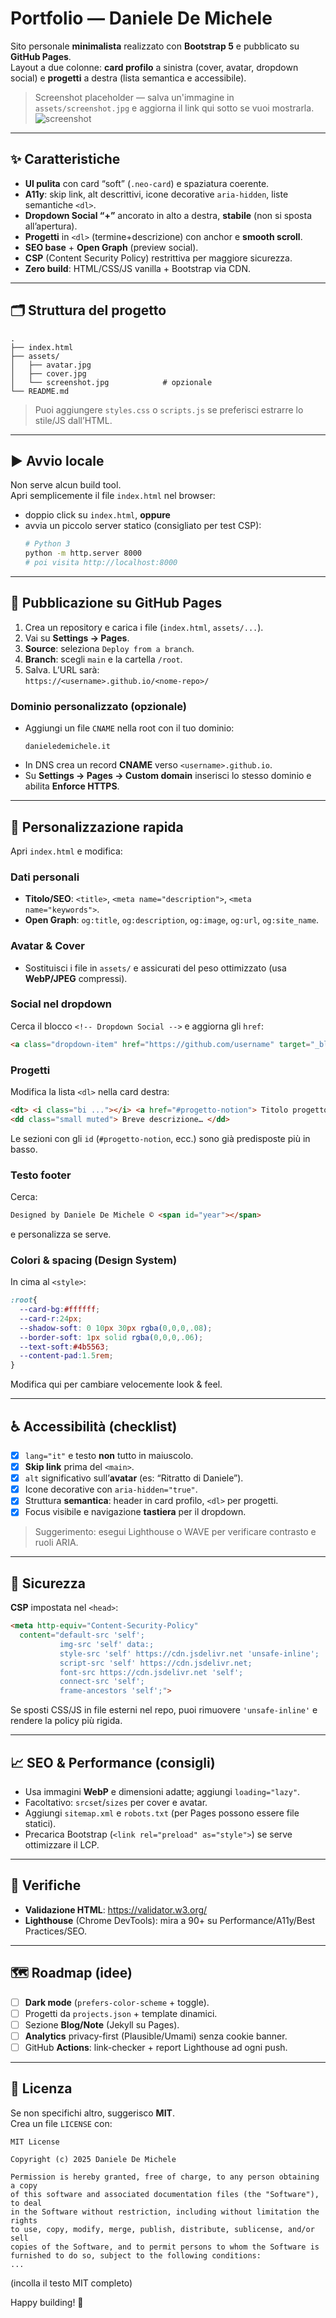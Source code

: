 # Portfolio — Daniele De Michele

Sito personale **minimalista** realizzato con **Bootstrap 5** e pubblicato su **GitHub Pages**.  
Layout a due colonne: **card profilo** a sinistra (cover, avatar, dropdown social) e **progetti** a destra (lista semantica e accessibile).

> Screenshot placeholder — salva un'immagine in `assets/screenshot.jpg` e aggiorna il link qui sotto se vuoi mostrarla.
![screenshot](assets/cover.jpg)

---

## ✨ Caratteristiche

- **UI pulita** con card “soft” (`.neo-card`) e spaziatura coerente.
- **A11y**: skip link, alt descrittivi, icone decorative `aria-hidden`, liste semantiche `<dl>`.
- **Dropdown Social “+”** ancorato in alto a destra, **stabile** (non si sposta all’apertura).
- **Progetti** in `<dl>` (termine+descrizione) con anchor e **smooth scroll**.
- **SEO base** + **Open Graph** (preview social).
- **CSP** (Content Security Policy) restrittiva per maggiore sicurezza.
- **Zero build**: HTML/CSS/JS vanilla + Bootstrap via CDN.

---

## 🗂 Struttura del progetto

```
.
├── index.html
├── assets/
│   ├── avatar.jpg
│   ├── cover.jpg
│   └── screenshot.jpg            # opzionale
└── README.md
```

> Puoi aggiungere `styles.css` o `scripts.js` se preferisci estrarre lo stile/JS dall’HTML.

---

## ▶️ Avvio locale

Non serve alcun build tool.  
Apri semplicemente il file `index.html` nel browser:

- doppio click su `index.html`, **oppure**
- avvia un piccolo server statico (consigliato per test CSP):
  ```bash
  # Python 3
  python -m http.server 8000
  # poi visita http://localhost:8000
  ```

---

## 🚀 Pubblicazione su GitHub Pages

1. Crea un repository e carica i file (`index.html`, `assets/...`).
2. Vai su **Settings → Pages**.
3. **Source**: seleziona `Deploy from a branch`.
4. **Branch**: scegli `main` e la cartella `/root`.
5. Salva. L’URL sarà:  
   `https://<username>.github.io/<nome-repo>/`

### Dominio personalizzato (opzionale)
- Aggiungi un file `CNAME` nella root con il tuo dominio:
  ```
  danieledemichele.it
  ```
- In DNS crea un record **CNAME** verso `<username>.github.io`.  
- Su **Settings → Pages → Custom domain** inserisci lo stesso dominio e abilita **Enforce HTTPS**.

---

## 🔧 Personalizzazione rapida

Apri `index.html` e modifica:

### Dati personali
- **Titolo/SEO**: `<title>`, `<meta name="description">`, `<meta name="keywords">`.
- **Open Graph**: `og:title`, `og:description`, `og:image`, `og:url`, `og:site_name`.

### Avatar & Cover
- Sostituisci i file in `assets/` e assicurati del peso ottimizzato (usa **WebP/JPEG** compressi).

### Social nel dropdown
Cerca il blocco `<!-- Dropdown Social -->` e aggiorna gli `href`:
```html
<a class="dropdown-item" href="https://github.com/username" target="_blank" rel="noopener">...</a>
```

### Progetti
Modifica la lista `<dl>` nella card destra:
```html
<dt> <i class="bi ..."></i> <a href="#progetto-notion"> Titolo progetto </a></dt>
<dd class="small muted"> Breve descrizione… </dd>
```
Le sezioni con gli `id` (`#progetto-notion`, ecc.) sono già predisposte più in basso.

### Testo footer
Cerca:
```html
Designed by Daniele De Michele © <span id="year"></span>
```
e personalizza se serve.

### Colori & spacing (Design System)
In cima al `<style>`:
```css
:root{
  --card-bg:#ffffff;
  --card-r:24px;
  --shadow-soft: 0 10px 30px rgba(0,0,0,.08);
  --border-soft: 1px solid rgba(0,0,0,.06);
  --text-soft:#4b5563;
  --content-pad:1.5rem;
}
```
Modifica qui per cambiare velocemente look & feel.

---

## ♿ Accessibilità (checklist)

- [x] `lang="it"` e testo **non** tutto in maiuscolo.
- [x] **Skip link** prima del `<main>`.
- [x] `alt` significativo sull’**avatar** (es: “Ritratto di Daniele”).
- [x] Icone decorative con `aria-hidden="true"`.
- [x] Struttura **semantica**: header in card profilo, `<dl>` per progetti.
- [x] Focus visibile e navigazione **tastiera** per il dropdown.

> Suggerimento: esegui Lighthouse o WAVE per verificare contrasto e ruoli ARIA.

---

## 🔐 Sicurezza

**CSP** impostata nel `<head>`:
```html
<meta http-equiv="Content-Security-Policy"
  content="default-src 'self';
           img-src 'self' data:;
           style-src 'self' https://cdn.jsdelivr.net 'unsafe-inline';
           script-src 'self' https://cdn.jsdelivr.net;
           font-src https://cdn.jsdelivr.net 'self';
           connect-src 'self';
           frame-ancestors 'self';">
```
Se sposti CSS/JS in file esterni nel repo, puoi rimuovere `'unsafe-inline'` e rendere la policy più rigida.

---

## 📈 SEO & Performance (consigli)

- Usa immagini **WebP** e dimensioni adatte; aggiungi `loading="lazy"`.
- Facoltativo: `srcset`/`sizes` per cover e avatar.
- Aggiungi `sitemap.xml` e `robots.txt` (per Pages possono essere file statici).
- Precarica Bootstrap (`<link rel="preload" as="style">`) se serve ottimizzare il LCP.

---

## 🧪 Verifiche

- **Validazione HTML**: <https://validator.w3.org/>
- **Lighthouse** (Chrome DevTools): mira a 90+ su Performance/A11y/Best Practices/SEO.

---

## 🗺 Roadmap (idee)

- [ ] **Dark mode** (`prefers-color-scheme` + toggle).
- [ ] Progetti da `projects.json` + template dinamici.
- [ ] Sezione **Blog/Note** (Jekyll su Pages).
- [ ] **Analytics** privacy-first (Plausible/Umami) senza cookie banner.
- [ ] GitHub **Actions**: link-checker + report Lighthouse ad ogni push.

---

## 🤝 Licenza

Se non specifichi altro, suggerisco **MIT**.  
Crea un file `LICENSE` con:

```
MIT License

Copyright (c) 2025 Daniele De Michele

Permission is hereby granted, free of charge, to any person obtaining a copy
of this software and associated documentation files (the "Software"), to deal
in the Software without restriction, including without limitation the rights
to use, copy, modify, merge, publish, distribute, sublicense, and/or sell
copies of the Software, and to permit persons to whom the Software is
furnished to do so, subject to the following conditions:
...
```
(incolla il testo MIT completo)

Happy building! 🎉
